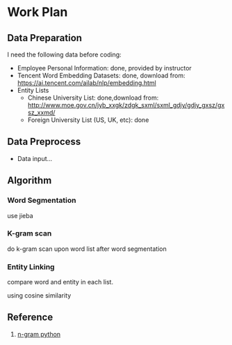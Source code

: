 # Work Plan

## Data Preparation

I need the following data before coding:

+ Employee Personal Information: done, provided by instructor
+ Tencent Word Embedding Datasets: done, download from: https://ai.tencent.com/ailab/nlp/embedding.html
+ Entity Lists
  + Chinese University List: done,download from: http://www.moe.gov.cn/jyb_xxgk/zdgk_sxml/sxml_gdjy/gdjy_gxsz/gxsz_xxmd/
  + Foreign University List (US, UK, etc): done

## Data Preprocess

+ Data input...

## Algorithm

### Word Segmentation

use jieba

### K-gram scan

do k-gram scan upon word list after word segmentation

### Entity Linking

compare word and entity in each list.

using cosine similarity

## Reference

1. [n-gram python](https://blog.csdn.net/MrLevo520/article/details/52149545)